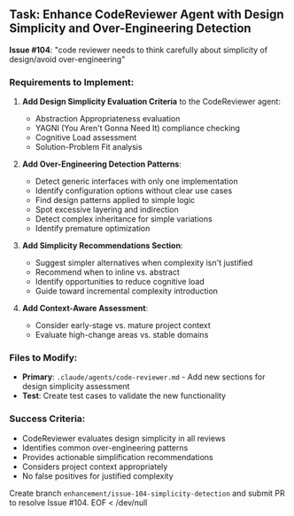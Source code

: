 ## Task: Enhance CodeReviewer Agent with Design Simplicity and Over-Engineering Detection

**Issue #104**: "code reviewer needs to think carefully about simplicity of design/avoid over-engineering"

### Requirements to Implement:

1. **Add Design Simplicity Evaluation Criteria** to the CodeReviewer agent:
   - Abstraction Appropriateness evaluation
   - YAGNI (You Aren't Gonna Need It) compliance checking
   - Cognitive Load assessment
   - Solution-Problem Fit analysis

2. **Add Over-Engineering Detection Patterns**:
   - Detect generic interfaces with only one implementation
   - Identify configuration options without clear use cases
   - Find design patterns applied to simple logic
   - Spot excessive layering and indirection
   - Detect complex inheritance for simple variations
   - Identify premature optimization

3. **Add Simplicity Recommendations Section**:
   - Suggest simpler alternatives when complexity isn't justified
   - Recommend when to inline vs. abstract
   - Identify opportunities to reduce cognitive load
   - Guide toward incremental complexity introduction

4. **Add Context-Aware Assessment**:
   - Consider early-stage vs. mature project context
   - Evaluate high-change areas vs. stable domains

### Files to Modify:
- **Primary**: `.claude/agents/code-reviewer.md` - Add new sections for design simplicity assessment
- **Test**: Create test cases to validate the new functionality

### Success Criteria:
- CodeReviewer evaluates design simplicity in all reviews
- Identifies common over-engineering patterns
- Provides actionable simplification recommendations
- Considers project context appropriately
- No false positives for justified complexity

Create branch `enhancement/issue-104-simplicity-detection` and submit PR to resolve Issue #104.
EOF < /dev/null
